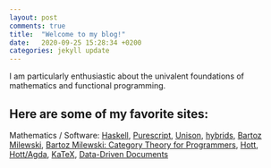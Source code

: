 ```yaml
---
layout: post
comments: true
title:  "Welcome to my blog!"
date:   2020-09-25 15:28:34 +0200
categories: jekyll update
---
```


I am particularly enthusiastic about the univalent foundations of mathematics
and functional programming.

## Here are some of my favorite sites:
Mathematics / Software: [Haskell], [Purescript], [Unison], [hybrids], [Bartoz Milewski], [Bartoz Milewski: Category Theory for Programmers], [Hott], [Hott/Agda], [KaTeX], [Data-Driven Documents]



[Purescript]: https://www.purescript.org/
[Unison]: https://www.unisonweb.org/
[Haskell]: https://www.haskell.org/
[Hott]: https://homotopytypetheory.org/
[Hott/Agda]: https://www.cs.bham.ac.uk/~mhe/HoTT-UF-in-Agda-Lecture-Notes/HoTT-UF-Agda.html
[Bartoz Milewski]: https://bartoszmilewski.com/
[Bartoz Milewski: Category Theory for Programmers]: https://bartoszmilewski.com/2014/10/28/
[The nLab]: https://ncatlab.org/
[hybrids]: https://hybrids.js.org/#/
[KaTeX]: https://katex.org/
[Data-Driven Documents]: https://d3js.org/
